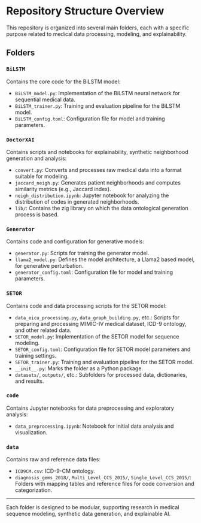 # Repository Structure Overview

This repository is organized into several main folders, each with a specific purpose related to medical data processing, modeling, and explainability.

## Folders

### `BiLSTM`
Contains the core code for the BiLSTM model:
- `BiLSTM_model.py`: Implementation of the BiLSTM neural network for sequential medical data.
- `BiLSTM_trainer.py`: Training and evaluation pipeline for the BiLSTM model.
- `BiLSTM_config.toml`: Configuration file for model and training parameters.

### `DoctorXAI`
Contains scripts and notebooks for explainability, synthetic neighborhood generation and analysis:
- `convert.py`: Converts and processes raw medical data into a format suitable for modeling.
- `jaccard_neigh.py`: Generates patient neighborhoods and computes similarity metrics (e.g., Jaccard index).
- `neigh_distribution.ipynb`: Jupyter notebook for analyzing the distribution of codes in generated neighborhoods.
- `lib/`: Contains the zig library on which the data ontological generation process is based.

### `Generator`
Contains code and configuration for generative models:
- `generator.py`: Scripts for training the generator model.
- `llama2_model.py`: Defines the model architecture, a Llama2 based model, for generative perturbation.
- `generator_config.toml`: Configuration file for model and training parameters.

### `SETOR`
Contains code and data processing scripts for the SETOR model:
- `data_eicu_processing.py`, `data_graph_building.py`, etc.: Scripts for preparing and processing MIMIC-IV medical dataset, ICD-9 ontology, and other related data.
- `SETOR_model.py`: Implementation of the SETOR model for sequence modeling.
- `SETOR_config.toml`: Configuration file for SETOR model parameters and training settings.
- `SETOR_trainer.py`: Training and evaluation pipeline for the SETOR model.
- `__init__.py`: Marks the folder as a Python package.
- `datasets/`, `outputs/`, etc.: Subfolders for processed data, dictionaries, and results.

### `code`
Contains Jupyter notebooks for data preprocessing and exploratory analysis:
- `data_preprocessing.ipynb`: Notebook for initial data analysis and visualization.

### `data`
Contains raw and reference data files:
- `ICD9CM.csv`: ICD-9-CM ontology.
- `diagnosis_gems_2018/`, `Multi_Level_CCS_2015/`, `Single_Level_CCS_2015/`: Folders with mapping tables and reference files for code conversion and categorization.

---

Each folder is designed to be modular, supporting research in medical sequence modeling, synthetic data generation, and explainable AI.